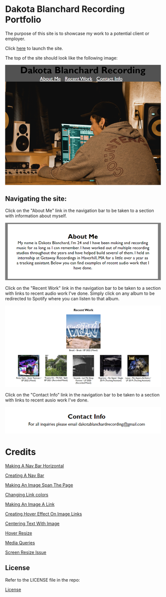 # Dakota Blanchard Recording Portfolio

The purpose of this site is to showcase my work to a potential client or employer.

Click [here](https://dakotablanchard.github.io/dbr-portfolio/) to launch the site.

The top of the site should look like the following image:

![Screenshot of deployed site](./assets/images/live-site1.png)

## Navigating the site:
Click on the "About Me" link in the navigation bar to be taken to a section with information about myself.

![Screenshot of about me section](./assets/images/about-me.png)

Click on the "Recent Work" link in the navigation bar to be taken to a section with links to recent audio work I've done.
Simply click on any album to be redirected to Spotify where you can listen to that album.

![Screenshot of recent work section](./assets/images/recent-work.png)

Click on the "Contact Info" link in the navigation bar to be taken to a section with links to recent ausio work I've done.

![Screenshot of contact info section](./assets/images/contact-info.png)

# Credits

[Making A Nav Bar Horizontal](https://www.w3schools.com/css/css_navbar_horizontal.asp)

[Creating A Nav Bar](https://www.youtube.com/watch?v=oLgtucwjVII)

[Making An Image Span The Page](https://stackoverflow.com/questions/12082913/with-css-how-do-i-make-an-image-span-the-full-width-of-the-page-as-a-background)

[Changing Link colors](https://www.youtube.com/watch?v=kWZ-8DA58nU)

[Making An Image A Link](https://www.tutorialspoint.com/How-to-use-an-image-as-a-link-in-HTML)

[Creating Hover Effect On Image Links](https://www.youtube.com/watch?v=Himo9n0BaDw)

[Centering Text With Image](https://stackoverflow.com/questions/1225130/how-can-i-align-text-directly-beneath-an-image)

[Hover Resize](https://www.w3schools.com/howto/howto_css_zoom_hover.asp)

[Media Queries](https://www.youtube.com/watch?v=2KL-z9A56SQ&t=180s)

[Screen Resize Issue](https://stackoverflow.com/questions/4612307/website-has-strange-whitespace-on-right-side-of-the-page-when-the-browser-is-res)

## License

Refer to the LICENSE file in the repo:

[License](https://github.com/dakotablanchard/dbr-portfolio/blob/main/LICENSE)
